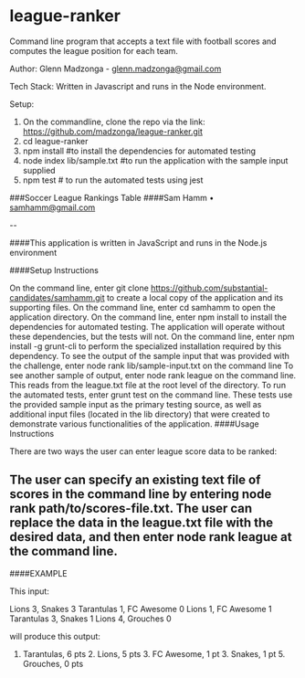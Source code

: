 # league-ranker
Command line program that accepts a text file with football scores and computes the league position for each team.

Author: 
Glenn Madzonga - glenn.madzonga@gmail.com

Tech Stack: 
Written in Javascript and runs in the Node environment.

Setup:
1. On the commandline, clone the repo via the link: https://github.com/madzonga/league-ranker.git
2. cd league-ranker
3. npm install #to install the dependencies for automated testing
4. node index lib/sample.txt #to run the application with the sample input supplied
5. npm test # to run the automated tests using jest

###Soccer League Rankings Table ####Sam Hamm • samhamm@gmail.com

--

####This application is written in JavaScript and runs in the Node.js environment

####Setup Instructions

On the command line, enter git clone https://github.com/substantial-candidates/samhamm.git to create a local copy of the application and its supporting files.
On the command line, enter cd samhamm to open the application directory.
On the command line, enter npm install to install the dependencies for automated testing. The application will operate without these dependencies, but the tests will not.
On the command line, enter npm install -g grunt-cli to perform the specialized installation required by this dependency.
To see the output of the sample input that was provided with the challenge, enter node rank lib/sample-input.txt on the command line
To see another sample of output, enter node rank league on the command line. This reads from the league.txt file at the root level of the directory.
To run the automated tests, enter grunt test on the command line. These tests use the provided sample input as the primary testing source, as well as additional input files (located in the lib directory) that were created to demonstrate various functionalities of the application.
####Usage Instructions

There are two ways the user can enter league score data to be ranked:

The user can specify an existing text file of scores in the command line by entering node rank path/to/scores-file.txt.
The user can replace the data in the league.txt file with the desired data, and then enter node rank league at the command line.
--

####EXAMPLE

This input:

Lions 3, Snakes 3 Tarantulas 1, FC Awesome 0 Lions 1, FC Awesome 1 Tarantulas 3, Snakes 1 Lions 4, Grouches 0

will produce this output:

1. Tarantulas, 6 pts 2. Lions, 5 pts 3. FC Awesome, 1 pt 3. Snakes, 1 pt 5. Grouches, 0 pts